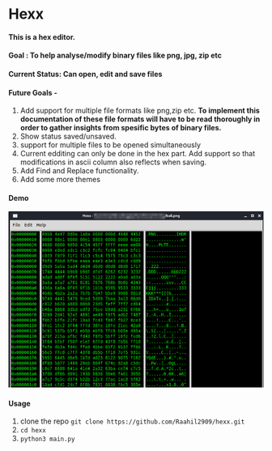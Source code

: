 # Hexx

#### This is a hex editor. 

#### Goal : To help analyse/modify binary files like png, jpg, zip etc

#### Current Status: Can open, edit and save files

#### Future Goals -

1. Add support for multiple file formats like png,zip etc. __To implement this documentation of these file formats will have to be read thoroughly in order to gather insights from spesific bytes of binary files.__
2. Show status saved/unsaved.
3. support for multiple files to be opened simultaneously
4. Current edditing can only be done in the hex part. Add support so that modifications in ascii column also reflects when saving.
5. Add Find and Replace functionality.
6. Add some more themes

#### Demo
<img src='./demo.png'>


#### Usage
1. clone the repo `git clone https://github.com/Raahil2909/hexx.git`
2. `cd hexx`
3. `python3 main.py`
